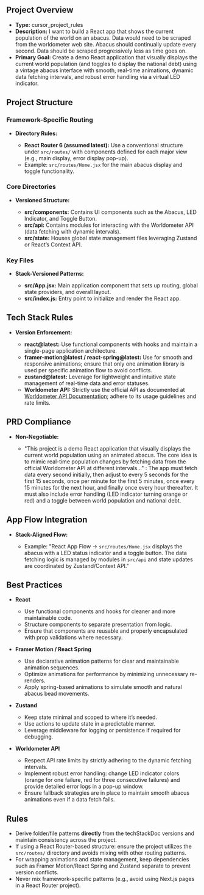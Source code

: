 ## Project Overview

*   **Type:** cursor_project_rules
*   **Description:** I want to build a React app that shows the current population of the world on an abacus. Data would need to be scraped from the worldometer web site. Abacus should continually update every second. Data should be scraped progressively less as time goes on.
*   **Primary Goal:** Create a demo React application that visually displays the current world population (and toggles to display the national debt) using a vintage abacus interface with smooth, real-time animations, dynamic data fetching intervals, and robust error handling via a virtual LED indicator.

## Project Structure

### Framework-Specific Routing

*   **Directory Rules:**

    *   **React Router 6 (assumed latest):** Use a conventional structure under `src/routes/` with components defined for each major view (e.g., main display, error display pop-up).
    *   Example: `src/routes/Home.jsx` for the main abacus display and toggle functionality.

### Core Directories

*   **Versioned Structure:**

    *   **src/components:** Contains UI components such as the Abacus, LED Indicator, and Toggle Button.
    *   **src/api:** Contains modules for interacting with the Worldometer API (data fetching with dynamic intervals).
    *   **src/state:** Houses global state management files leveraging Zustand or React’s Context API.

### Key Files

*   **Stack-Versioned Patterns:**

    *   **src/App.jsx:** Main application component that sets up routing, global state providers, and overall layout.
    *   **src/index.js:** Entry point to initialize and render the React app.

## Tech Stack Rules

*   **Version Enforcement:**

    *   **react@latest:** Use functional components with hooks and maintain a single-page application architecture.
    *   **framer-motion@latest / react-spring@latest:** Use for smooth and responsive animations; ensure that only one animation library is used per specific animation flow to avoid conflicts.
    *   **zustand@latest:** Leverage for lightweight and intuitive state management of real-time data and error statuses.
    *   **Worldometer API:** Strictly use the official API as documented at [Worldometer API Documentation](https://worldometer.readthedocs.io/en/latest/); adhere to its usage guidelines and rate limits.

## PRD Compliance

*   **Non-Negotiable:**

    *   "This project is a demo React application that visually displays the current world population using an animated abacus. The core idea is to mimic real-time population changes by fetching data from the official Worldometer API at different intervals..." : The app must fetch data every second initially, then adjust to every 5 seconds for the first 15 seconds, once per minute for the first 5 minutes, once every 15 minutes for the next hour, and finally once every hour thereafter. It must also include error handling (LED indicator turning orange or red) and a toggle between world population and national debt.

## App Flow Integration

*   **Stack-Aligned Flow:**

    *   Example: "React App Flow → `src/routes/Home.jsx` displays the abacus with a LED status indicator and a toggle button. The data fetching logic is managed by modules in `src/api` and state updates are coordinated by Zustand/Context API."

## Best Practices

*   **React**

    *   Use functional components and hooks for cleaner and more maintainable code.
    *   Structure components to separate presentation from logic.
    *   Ensure that components are reusable and properly encapsulated with prop validations where necessary.

*   **Framer Motion / React Spring**

    *   Use declarative animation patterns for clear and maintainable animation sequences.
    *   Optimize animations for performance by minimizing unnecessary re-renders.
    *   Apply spring-based animations to simulate smooth and natural abacus bead movements.

*   **Zustand**

    *   Keep state minimal and scoped to where it’s needed.
    *   Use actions to update state in a predictable manner.
    *   Leverage middleware for logging or persistence if required for debugging.

*   **Worldometer API**

    *   Respect API rate limits by strictly adhering to the dynamic fetching intervals.
    *   Implement robust error handling: change LED indicator colors (orange for one failure, red for three consecutive failures) and provide detailed error logs in a pop-up window.
    *   Ensure fallback strategies are in place to maintain smooth abacus animations even if a data fetch fails.

## Rules

*   Derive folder/file patterns **directly** from the techStackDoc versions and maintain consistency across the project.
*   If using a React Router-based structure: ensure the project utilizes the `src/routes/` directory and avoids mixing with other routing patterns.
*   For wrapping animations and state management, keep dependencies such as Framer Motion/React Spring and Zustand separate to prevent version conflicts.
*   Never mix framework-specific patterns (e.g., avoid using Next.js pages in a React Router project).
